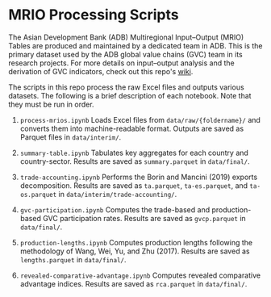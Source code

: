 # MRIO Processing Scripts

The Asian Development Bank (ADB) Multiregional Input–Output (MRIO) Tables are produced and maintained by a dedicated team in ADB. This is the primary dataset used by the ADB global value chains (GVC) team in its research projects. For more details on input–output analysis and the derivation of GVC indicators, check out this repo's [wiki](https://github.com/adb-sna-gvc/mrio-processing/wiki).

The scripts in this repo process the raw Excel files and outputs various datasets. The following is a brief description of each notebook. Note that they must be run in order.

1. `process-mrios.ipynb`
Loads Excel files from `data/raw/{foldername}/` and converts them into machine-readable format. Outputs are saved as Parquet files in `data/interim/`.

1. `summary-table.ipynb`
Tabulates key aggregates for each country and country-sector. Results are saved as `summary.parquet` in `data/final/`.

1. `trade-accounting.ipynb`
Performs the Borin and Mancini (2019) exports decomposition. Results are saved as `ta.parquet`, `ta-es.parquet`, and `ta-os.parquet` in `data/interim/trade-accounting/`.

1. `gvc-participation.ipynb`
Computes the trade-based and production-based GVC participation rates. Results are saved as `gvcp.parquet` in `data/final/`.

1. `production-lengths.ipynb`
Computes production lengths following the methodology of Wang, Wei, Yu, and Zhu (2017). Results are saved as `lengths.parquet` in `data/final/`.

1. `revealed-comparative-advantage.ipynb`
Computes revealed comparative advantage indices. Results are saved as `rca.parquet` in `data/final/`.
